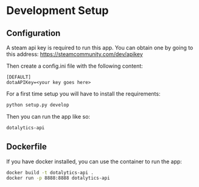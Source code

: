 Development Setup
=================

Configuration
-------------
A steam api key is required to run this app. You can obtain one by going
to this address: https://steamcommunity.com/dev/apikey

Then create a config.ini file with the following content:
```commandline
[DEFAULT]
dotaAPIKey=<your key goes here>
```

For a first time setup you will have to install the requirements:
```bash
python setup.py develop
```
Then you can run the app like so:
```bash
dotalytics-api
```

Dockerfile
----------

If you have docker installed, you can use the container to run the app:
```bash
docker build -t dotalytics-api .
docker run -p 8888:8888 dotalytics-api
```
